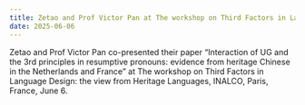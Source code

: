 ```yaml
---
title: Zetao and Prof Victor Pan at The workshop on Third Factors in Language Design: the view from Heritage Languages
date: 2025-06-06
---
```

Zetao and Prof Victor Pan co-presented their paper “Interaction of UG and the 3rd principles in resumptive pronouns: evidence from heritage Chinese in the Netherlands and France” at The workshop on Third Factors in Language Design: the view from Heritage Languages, INALCO, Paris, France, June 6.
<!--more-->
